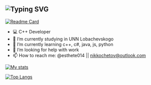 ![Typing SVG](https://readme-typing-svg.herokuapp.com?font=Fira+Code&size=50&duration=3000&pause=1000&color=0087F7&background=FF000000&vCenter=true&width=435&height=58&lines=%F0%9F%96%A4esthete014%F0%9F%96%A4)
-------
[![Readme Card](https://github-readme-stats.vercel.app/api/pin/?username=esthete014&repo=DataStructure-CMake-Template&bg_color=30,e96443,904e95&title_color=fff&text_color=fff)](https://github.com/esthete014/DataStructure-CMake-Template)
- :computer: C++ Developer
- 🔭 I’m currently studying in UNN Lobachevskogo
- 🌱 I’m currently learning c++, c#, java, js, python
- 🤔 I’m looking for help with work
- 📫 How to reach me: @esthete014 || nikkochetov@outlook.com

[![My stats](https://github-readme-stats.vercel.app/api?username=esthete014&bg_color=30,e96443,904e95&title_color=fff&text_color=fff)](https://github.com/esthete014/)


[![Top Langs](https://github-readme-stats.vercel.app/api/top-langs/?username=esthete014&bg_color=30,e96443,904e95&title_color=fff&text_color=fff&layout=compact)](https://github.com/esthete014/)




